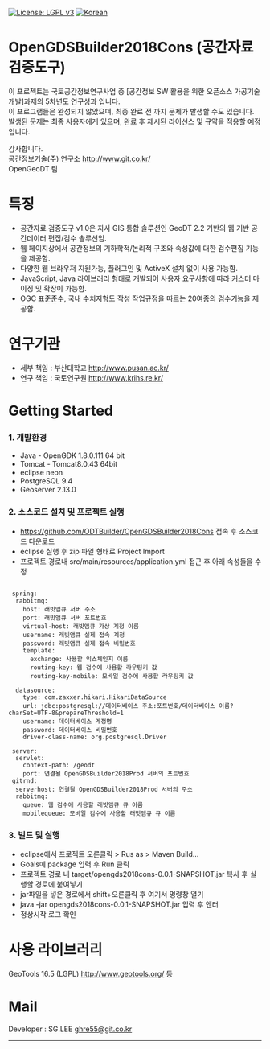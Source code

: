 [![License: LGPL v3](https://img.shields.io/badge/License-LGPL%20v3-blue.svg)](https://www.gnu.org/licenses/lgpl-3.0)
[![Korean](https://img.shields.io/badge/language-Korean-blue.svg)](#korean)


<a name="korean"></a>
OpenGDSBuilder2018Cons (공간자료 검증도구) 
=======
이 프로젝트는 국토공간정보연구사업 중 [공간정보 SW 활용을 위한 오픈소스 가공기술 개발]과제의 5차년도 연구성과 입니다.<br>
이 프로그램들은 완성되지 않았으며, 최종 완료 전 까지 문제가 발생할 수도 있습니다.<br>
발생된 문제는 최종 사용자에게 있으며, 완료 후 제시된 라이선스 및 규약을 적용할 예정입니다.<br>

감사합니다.<br>
공간정보기술(주) 연구소 <link>http://www.git.co.kr/<br>
OpenGeoDT 팀


특징
=====
- 공간자료 검증도구 v1.0은 자사 GIS 통합 솔루션인 GeoDT 2.2 기반의 웹 기반 공간데이터 편집/검수 솔루션임.
- 웹 페이지상에서 공간정보의 기하학적/논리적 구조와 속성값에 대한 검수편집 기능을 제공함.
- 다양한 웹 브라우저 지원가능, 플러그인 및 ActiveX 설치 없이 사용 가능함.
- JavaScript, Java 라이브러리 형태로 개발되어 사용자 요구사항에 따라 커스터 마이징 및 확장이 가능함.
- OGC 표준준수, 국내 수치지형도 작성 작업규정을 따르는 20여종의 검수기능을 제공함. 


연구기관
=====
- 세부 책임 : 부산대학교 <link>http://www.pusan.ac.kr/<br>
- 연구 책임 : 국토연구원 <link>http://www.krihs.re.kr/


Getting Started
=====
### 1. 개발환경 ###
- Java - OpenGDK 1.8.0.111 64 bit
- Tomcat - Tomcat8.0.43 64bit
- eclipse neon 
- PostgreSQL 9.4 
- Geoserver 2.13.0

### 2. 소스코드 설치 및 프로젝트 실행 ###
- https://github.com/ODTBuilder/OpenGDSBuilder2018Cons 접속 후 소스코드 다운로드
- eclipse 실행 후 zip 파일 형태로 Project Import
- 프로젝트 경로내 src/main/resources/application.yml 접근 후 아래 속성들을 수정
<pre><code>
 spring:
  rabbitmq:
    host: 래빗앰큐 서버 주소
    port: 래빗앰큐 서버 포트번호
    virtual-host: 래빗앰큐 가상 계정 이름
    username: 래빗앰큐 실제 접속 계정
    password: 래빗앰큐 실제 접속 비밀번호
    template:
      exchange: 사용할 익스체인지 이름
      routing-key: 웹 검수에 사용할 라우팅키 값
      routing-key-mobile: 모바일 검수에 사용할 라우팅키 값
  
  datasource:
    type: com.zaxxer.hikari.HikariDataSource
    url: jdbc:postgresql://데이터베이스 주소:포트번호/데이터베이스 이름?charSet=UTF-8&prepareThreshold=1
    username: 데이터베이스 계정명
    password: 데이터베이스 비밀번호
    driver-class-name: org.postgresql.Driver  
   
 server:
  servlet:
    context-path: /geodt
    port: 연결될 OpenGDSBuilder2018Prod 서버의 포트번호
 gitrnd:
  serverhost: 연결될 OpenGDSBuilder2018Prod 서버의 주소
  rabbitmq:
    queue: 웹 검수에 사용할 래빗앰큐 큐 이름
    mobilequeue: 모바일 검수에 사용할 래빗앰큐 큐 이름
</code></pre>
### 3. 빌드 및 실행 ###
 - eclipse에서 프로젝트 오른클릭 > Rus as > Maven Build...
 - Goals에 package 입력 후 Run 클릭
 - 프로젝트 경로 내 target/opengds2018cons-0.0.1-SNAPSHOT.jar 복사 후 실행할 경로에 붙여넣기
 - jar파일을 넣은 경로에서 shift+오른클릭 후 여기서 명령창 열기
 - java -jar opengds2018cons-0.0.1-SNAPSHOT.jar 입력 후 엔터
 - 정상시작 로그 확인

사용 라이브러리
=====
GeoTools 16.5 (LGPL) http://www.geotools.org/
등

Mail
=====
Developer : SG.LEE
ghre55@git.co.kr



-----
